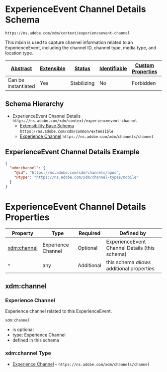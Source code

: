 
# ExperienceEvent Channel Details Schema

```
https://ns.adobe.com/xdm/context/experienceevent-channel
```

This mixin is used to capture channel information related to an ExperienceEvent, including the channel ID, channel type, media type, and location type.

| [Abstract](../../abstract.md) | [Extensible](../../extensions.md) | [Status](../../status.md) | [Identifiable](../../id.md) | [Custom Properties](../../extensions.md) | [Additional Properties](../../extensions.md) | Defined In |
|-------------------------------|-----------------------------------|---------------------------|-----------------------------|------------------------------------------|----------------------------------------------|------------|
| Can be instantiated | Yes | Stabilizing | No | Forbidden | Permitted | [context/experienceevent-channel.schema.json](context/experienceevent-channel.schema.json) |
## Schema Hierarchy

* ExperienceEvent Channel Details `https://ns.adobe.com/xdm/context/experienceevent-channel`
  * [Extensibility Base Schema](../common/extensible.schema.md) `https://ns.adobe.com/xdm/common/extensible`
  * [Experience Channel](../channels/channel.schema.md) `https://ns.adobe.com/xdm/channels/channel`


## ExperienceEvent Channel Details Example
```json
{
  "xdm:channel": {
    "@id": "https://ns.adobe.com/xdm/channels/apns",
    "@type": "https://ns.adobe.com/xdm/channel-types/mobile"
  }
}
```

# ExperienceEvent Channel Details Properties

| Property | Type | Required | Defined by |
|----------|------|----------|------------|
| [xdm:channel](#xdmchannel) | Experience Channel | Optional | ExperienceEvent Channel Details (this schema) |
| `*` | any | Additional | this schema *allows* additional properties |

## xdm:channel
### Experience Channel

Experience channel related to this ExperienceEvent.

`xdm:channel`
* is optional
* type: Experience Channel
* defined in this schema

### xdm:channel Type


* [Experience Channel](../channels/channel.schema.md) – `https://ns.adobe.com/xdm/channels/channel`




